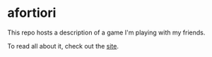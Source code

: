 afortiori
=========

This repo hosts a description of a game I'm playing with my friends.

To read all about it, check out the [site](http://israellevin.github.io/afortiori).
